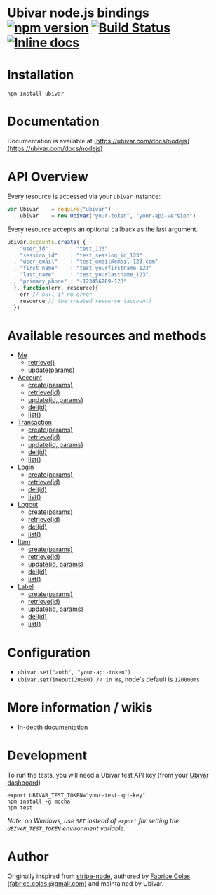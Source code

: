 # Ubivar node.js bindings [![npm version](https://badge.fury.io/js/ubivar.svg)](http://badge.fury.io/js/ubivar) [![Build Status](https://travis-ci.org/ubivar/ubivar-node.png?branch=master)](https://travis-ci.org/ubivar/ubivar-node)  [![Inline docs](http://inch-ci.org/github/ubivar/ubivar-node.svg?branch=master)](http://inch-ci.org/github/ubivar/ubivar-node)
 


# Installation

`npm install ubivar`

# Documentation

Documentation is available at [https://ubivar.com/docs/nodejs](https://ubivar.com/docs/nodejs)

# API Overview

Every resource is accessed via your `ubivar` instance: 

```js
var Ubivar    = require("ubivar")
  , ubivar    = new Ubivar("your-token", "your-api-version") 
```

Every resource accepts an optional callback as the last argument. 

```js
ubivar.accounts.create( {
    "user_id"       : "test_123"
  , "session_id"    : "test_session_id_123"
  , "user_email"    : "test_email@email-123.com"
  , "first_name"    : "test_yourfirstname_123"
  , "last_name"     : "test_yourlastname_123"
  , "primary_phone" : "+123456789-123"
  }, function(err, resource){
    err // null if no error
    resource // the created resource (account)
  })
```

# Available resources and methods

+ [Me](https://www.ubivar.com/docs/nodejs#me)
    + [retrieve()](https://www.ubivar.com/docs/nodejs#retrieve_your_information)
    + [update(params)](https://www.ubivar.com/docs/nodejs#update_your_information)
+ [Account](https://www.ubivar.com/docs/nodejs#accounts)
    + [create(params)](https://www.ubivar.com/docs/nodejs#create_an_account)
    + [retrieve(id)](https://www.ubivar.com/docs/nodejs#retrieve_an_account)
    + [update(id, params)](https://www.ubivar.com/docs/nodejs#update_an_account)
    + [del(id)](https://www.ubivar.com/docs/nodejs#delete_an_account)
    + [list()](https://www.ubivar.com/docs/nodejs#list_accounts)
+ [Transaction](https://www.ubivar.com/docs/nodejs#transactions)
    + [create(params)](https://www.ubivar.com/docs/nodejs#create_a_transaction)
    + [retrieve(id)](https://www.ubivar.com/docs/nodejs#retrieve_a_transaction)
    + [update(id, params)](https://www.ubivar.com/docs/nodejs#update_a_transaction)
    + [del(id)](https://www.ubivar.com/docs/nodejs#delete_a_transaction)
    + [list()](https://www.ubivar.com/docs/nodejs#list_transactions)
+ [Login](https://www.ubivar.com/docs/nodejs#login)
    + [create(params)](https://www.ubivar.com/docs/nodejs#create_login_event)
    + [retrieve(id)](https://www.ubivar.com/docs/nodejs#retrieve_login_event)
    + [del(id)](https://www.ubivar.com/docs/nodejs#delete_login_event)
    + [list()](https://www.ubivar.com/docs/nodejs#list_login_events)
+ [Logout](https://www.ubivar.com/docs/nodejs#logout)
    + [create(params)](https://www.ubivar.com/docs/nodejs#create_logout_event)
    + [retrieve(id)](https://www.ubivar.com/docs/nodejs#retrieve_logout_event)
    + [del(id)](https://www.ubivar.com/docs/nodejs#delete_logout_event)
    + [list()](https://www.ubivar.com/docs/nodejs#list_logout_events)
+ [Item](https://www.ubivar.com/docs/nodejs#items)
    + [create(params)](https://www.ubivar.com/docs/nodejs#create_item)
    + [retrieve(id)](https://www.ubivar.com/docs/nodejs#retrieve_item)
    + [update(id, params)](https://www.ubivar.com/docs/nodejs#update_item)
    + [del(id)](https://www.ubivar.com/docs/nodejs#delete_item)
    + [list()](https://www.ubivar.com/docs/nodejs#list_items)
+ [Label](https://www.ubivar.com/docs/nodejs#labels)
    + [create(params)](https://www.ubivar.com/docs/nodejs#create_label)
    + [retrieve(id)](https://www.ubivar.com/docs/nodejs#retrieve_label)
    + [update(id, params)](https://www.ubivar.com/docs/nodejs#update_label)
    + [del(id)](https://www.ubivar.com/docs/nodejs#delete_label)
    + [list()](https://www.ubivar.com/docs/nodejs#list_labels)

# Configuration

+ `ubivar.set("auth", "your-api-token")`
+ `ubivar.setTimeout(20000) // in ms`, node's default is `120000ms`

# More information / wikis

+ [In-depth documentation](https://www.ubivar.com/docs/nodejs)

# Development

To run the tests, you will need a Ubivar test API key (from your [Ubivar dashboard](https://my.ubivar.com))

```
export UBIVAR_TEST_TOKEN="your-test-api-key"
npm install -g mocha
npm test
```
*Note: on Windows, use `SET` instead of `export` for setting the `UBIVAR_TEST_TOKEN` environment variable.*

# Author

Originally inspired from [stripe-node](https://github.com/stripe/stripe-node), authored by [Fabrice Colas](https://fabricecolas.me) ([fabrice.colas.@gmail.com](fabrice.colas@gmail.com)) and maintained by Ubivar. 
